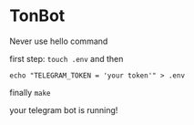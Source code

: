 # TonBot

Never use hello command

first step:
 ```touch .env```
and then

 ```echo "TELEGRAM_TOKEN = 'your token'" > .env```

finally
 ```make```

 your telegram bot is running!